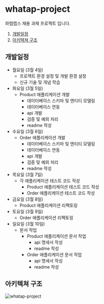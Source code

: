 # whatap-project
와탭랩스 채용 과제 프로젝트 입니다.

1. [개발일정](#개발일정)
2. [아키텍쳐 구조](#아키텍쳐-구조)

## 개발일정
- 월요일 (3월 4일)
  - 프로젝트 환경 설정 및 개발 환경 설정
  - 신규 기술 및 개념 학습
- 화요일 (3월 5일)
  - Product 애플리케이션 개발
    - 데이터베이스 스키마 및 엔티티 모델링
    - 데이터베이스 연동
    - api 개발
    - 검증 및 예외 처리
    - readme 작성
- 수요일 (3월 6일)
  - Order 애플리케이션 개발
    - 데이터베이스 스키마 및 엔티티 모델링
    - 데이터베이스 연동
    - api 개발
    - 검증 및 예외 처리
    - readme 작성
- 목요일 (3월 7일)
    - 각 애플리케이션 테스트 코드 작성
      - Product 애플리케이션 테스트 코드 작성
      - Order 애플리케이션 테스트 코드 작성
- 금요일 (3월 8일)
    - Product 애플리케이션 리펙토링
- 토요일 (3월 9일)
    - Order 애플리케이션 리펙토링
- 일요일 (3월 10일)
    - 문서 작업
      - Product 애플리케이션 문서 작업
        - api 명세서 작성
        - readme 작성
      - Order 애플리케이션 문서 작업
        - api 명세서 작성
        - readme 작성


## 아키텍쳐 구조
![whatap-project](https://github.com/jin-0309/whatap-project/assets/98305102/906282b1-4f01-4a01-8341-ee9d9402609e)
